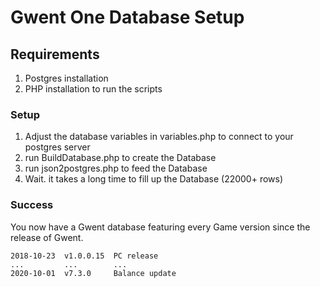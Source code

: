 ﻿# Gwent One Database Setup

## Requirements
1. Postgres installation
2. PHP installation to run the scripts

### Setup
1. Adjust the database variables in variables.php to connect to your postgres server
2. run BuildDatabase.php to create the Database
3. run json2postgres.php to feed the Database
4. Wait. it takes a long time to fill up the Database (22000+ rows)

### Success
You now have a Gwent database featuring every Game version since the release of Gwent.  
```
2018-10-23  v1.0.0.15  PC release  
...         ...        ...  
2020-10-01  v7.3.0     Balance update
```
